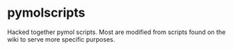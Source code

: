 # pymolscripts
Hacked together pymol scripts. Most are modified from scripts found on the wiki to serve more specific purposes.
